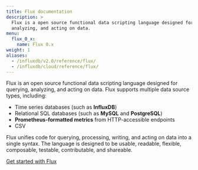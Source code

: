 ```yaml
---
title: Flux documentation
description: >
  Flux is a open source functional data scripting language designed for querying,
  analyzing, and acting on data.
menu:
  flux_0_x:
    name: Flux 0.x
weight: 1
aliases:
  - /influxdb/v2.0/reference/flux/
  - /influxdb/cloud/reference/flux/
---
```


Flux is an open source functional data scripting language designed for querying, analyzing, and acting on data.
Flux supports multiple data source types, including:

- Time series databases (such as **InfluxDB**)
- Relational SQL databases (such as **MySQL** and **PostgreSQL**)
- **Prometheus-formatted metrics** from HTTP-accessible endpoints
- CSV

Flux unifies code for querying, processing, writing, and acting on data into a single syntax.
The language is designed to be usable, readable, flexible, composable, testable, contributable, and shareable.

<a href="/flux/v0.x/get-started/" class="btn">Get started with Flux</a>